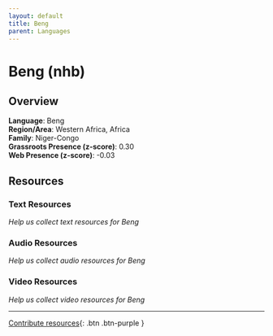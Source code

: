 ```yaml
---
layout: default
title: Beng
parent: Languages
---
```


# Beng (nhb)

## Overview

**Language**: Beng  
**Region/Area**: Western Africa, Africa  
**Family**: Niger-Congo  
**Grassroots Presence (z-score)**: 0.30  
**Web Presence (z-score)**: -0.03  

## Resources

### Text Resources
*Help us collect text resources for Beng*

### Audio Resources
*Help us collect audio resources for Beng*

### Video Resources
*Help us collect video resources for Beng*

---

[Contribute resources](https://forms.office.com/e/1SfLJx3u1r){: .btn .btn-purple }
